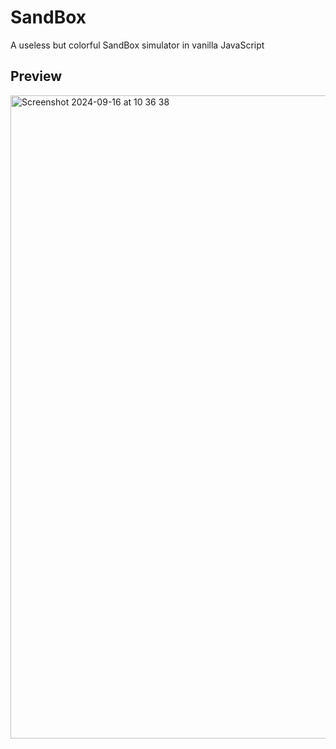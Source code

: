 # SandBox
A useless but colorful SandBox simulator in vanilla JavaScript

## Preview
<img width="1029" alt="Screenshot 2024-09-16 at 10 36 38" src="https://github.com/user-attachments/assets/4ee75750-9e47-426e-854b-9530c9f7737b">
